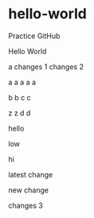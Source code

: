 # hello-world
Practice GitHub

Hello World

a
changes 1
changes 2

a
a
a
a
a

b
b
c
c

z
z
d
d

hello

low

hi

latest change

new change

changes 3
